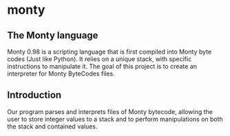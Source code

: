 # monty

## The Monty language
Monty 0.98 is a scripting language that is first compiled into Monty byte codes (Just like Python). It relies on a unique stack, with specific instructions to manipulate it. The goal of this project is to create an interpreter for Monty ByteCodes files.

## Introduction
Our program parses and interprets files of Monty bytecode, allowing the user to store integer values to a stack and to perform manipulations on both the stack and contained values. 

